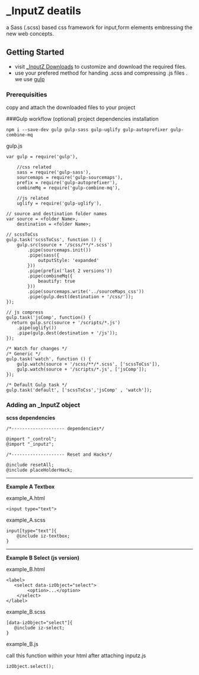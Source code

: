 # _InputZ deatils

a Sass (.scss) based css framework for input,form elements embressing the new web concepts. 

## Getting Started

* visit [_InputZ Downloads](https://inputz.herokuapp.com/download) to customize and download the required files. 
* use your prefered method for handing .scss and compressing .js files . we use [gulp](http://gulpjs.com/)

### Prerequisities

copy and attach the downloaded files to your project

###Gulp workflow (optional)
project dependencies installation
```
npm i --save-dev gulp gulp-sass gulp-uglify gulp-autoprefixer gulp-combine-mq
```

gulp.js
```
var gulp = require('gulp'),
    
    //css related
    sass = require('gulp-sass'),
    sourcemaps = require('gulp-sourcemaps'),
    prefix = require('gulp-autoprefixer'),
    combineMq = require('gulp-combine-mq'),
    
    //js related
    uglify = require('gulp-uglify'),

// source and destination folder names
var source = <folder Name>,
    destination = <folder Name>;

// scssToCss
gulp.task('scssToCss', function () {
    gulp.src(source + '/scss/**/*.scss')
        .pipe(sourcemaps.init())
        .pipe(sass({
            outputStyle: 'expanded'
        }))
        .pipe(prefix('last 2 versions'))
        .pipe(combineMq({
            beautify: true
        }))
        .pipe(sourcemaps.write('../sourceMaps_css'))
        .pipe(gulp.dest(destination + '/css/'));
});

// js compress
gulp.task('jsComp', function() {
  return gulp.src(source + '/scripts/*.js')
    .pipe(uglify())
    .pipe(gulp.dest(destination + '/js'));
});

/* Watch for changes */
/* Generic */
gulp.task('watch', function () {
    gulp.watch(source + '/scss/**/*.scss', ['scssToCss']),
    gulp.watch(source + '/scripts/*.js', ['jsComp']);
});

/* Default Gulp task */
gulp.task('default', ['scssToCss','jsComp' , 'watch']);

```
### Adding an _InputZ object
**scss dependencies**
```
/*-------------------- dependencies*/

@import "_control";
@import "_inputz";

/*-------------------- Reset and Hacks*/

@include resetAll;
@include placeHolderHack;

```
---

**Example A Textbox**

example_A.html
```
<input type="text">
```
example_A.scss
```
input[type="text"]{
    @include iz-textbox;
}

```
---
**Example B Select (js version)**

example_B.html
```
<label>
   <select data-izObject="select">
        <option>...</option>
    </select>
</label>
```
example_B.scss
```
[data-izObject="select"]{
   @include iz-select;
}
```
example_B.js

call this function within your html after attaching inputz.js
```
izObject.select();
```

